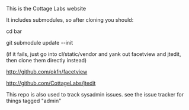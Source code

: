 This is the Cottage Labs website

It includes submodules, so after cloning you should:

cd bar

git submodule update --init

(if it fails, just go into cl/static/vendor and yank out facetview and jtedit, 
then clone them directly instead)

http://github.com/okfn/facetview

http://github.com/CottageLabs/jtedit

This repo is also used to track sysadmin issues. see the issue tracker for things tagged "admin"
